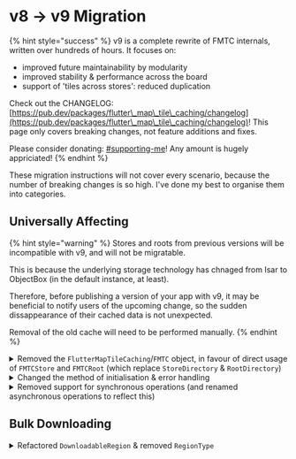 # v8 -> v9 Migration

{% hint style="success" %}
v9 is a complete rewrite of FMTC internals, written over hundreds of hours. It focuses on:&#x20;

* improved future maintainability by modularity
* improved stability & performance across the board
* support of 'tiles across stores': reduced duplication

Check out the CHANGELOG: [https://pub.dev/packages/flutter\_map\_tile\_caching/changelog](https://pub.dev/packages/flutter\_map\_tile\_caching/changelog)! This page only covers breaking changes, not feature additions and fixes.

Please consider donating: [#supporting-me](../#supporting-me "mention")! Any amount is hugely appriciated!
{% endhint %}

These migration instructions will not cover every scenario, because the number of breaking changes is so high. I've done my best to organise them into categories.

## Universally Affecting

{% hint style="warning" %}
Stores and roots from previous versions will be incompatible with v9, and will not be migratable.

This is because the underlying storage technology has chnaged from Isar to ObjectBox (in the default instance, at least).

Therefore, before publishing a version of your app with v9, it may be beneficial to notify users of the upcoming change, so the sudden dissappearance of their cached data is not unexpected.

Removal of the old cache will need to be performed manually.
{% endhint %}

<details>

<summary>Removed the <code>FlutterMapTileCaching</code>/<code>FMTC</code> object, in favour of direct usage of <code>FMTCStore</code> and <code>FMTCRoot</code> (which replace <code>StoreDirectory</code> &#x26; <code>RootDirectory</code>)</summary>

Much of the configuration and state management performed by the `FlutterMapTileCaching` top-level object singleton, and it's close relatives, were transferred to the backend, and as such, there is no longer a requirement for these objects.

Additionally, the name 'directory' has been outdated for a while. Therefore, these changes were merged into one.

To migrate, follow these patterns:

{% code title="Previous" %}
```dart
// Get a store directory
final StoreDirectory oldStore = FlutterMapTileCaching.instance('storeName'); // (or `FMTC.`)

// Access the root statistics
final RootDirectory oldRoot = FlutterMapTileCaching.instance.rootDirectory; // (or `FMTC.`)
final RootStats oldRootStats = oldRoot.stats;
```
{% endcode %}

<pre class="language-dart" data-title="Migrated"><code class="lang-dart">// Get a store
<strong>final FMTCStore newStore = FMTCStore('storeName');
</strong>
// Access the root statistics
<strong>final RootStats newRootStats = FMTCRoot.stats;
</strong>// `FMTCRoot` must now be used immediately, because it is not an object instance
</code></pre>

See below for information about migrating initialisation.

</details>

<details>

<summary>Changed the method of initialisation &#x26; error handling</summary>

Due to the removal of the `FMTC` object, and introduction of multiple-backend support, initialisation is now performed directly on a backend. The backend then creates a link between itself and its implementation to the abstracted convienience methods and front.

Additionally, error handling has been improved throughout FMTC, and is now more consitent and stable, doesn't rely on callbacks, and error `StackTrace`s include more useful information.

For the default, built-in backend, migration is simple:

{% code title="Previous" %}
```dart
await FlutterMapTileCaching.initialise(
    errorHandler: (FMTCInitialisationException e) {},
);
```
{% endcode %}

{% code title="Migrated" %}
```dart
try {
    await FMTCObjectBoxBackend().initialise();
} catch (error, stackTrace) {
    // Improved error handling
}
```
{% endcode %}

For more information, see [initialisation.md](../general/initialisation.md "mention") & [error-handling.md](../general/error-handling.md "mention").

</details>

<details>

<summary>Removed support for synchronous operations (and renamed asynchronous operations to reflect this)</summary>

These were incompatible with the new `Isolate`d `FMTCObjectBoxBackend`, they've been removed, in favour of backends implementing their own `Isolate`ion as well.

There is no direct migration instructions, as the correct new solution is case-dependent. In non-widget environments, use asynchronous techniques. In widget builds, make use of `FutureBuilder`s.\
However, the members have all been renamed in the same form: `*Async` is now just `*`.

</details>

## Bulk Downloading

<details>

<summary>Refactored <code>DownloadableRegion</code> &#x26; removed <code>RegionType</code></summary>

`DownloadableRegion` no longer contains the outline `points` of the `BaseRegion` it was formed from. It also no longer contains `parallelThreads`, `preventRedownload`, and `seaTileRemoval`: these are now configurable at download-time. `errorHandler` has been removed altogether.

Additionally, `DownloadableRegion` now makes use of sealed typing by using the type argument to contain the type of `BaseRegion`, so `RegionType` has become redundant and been removed.

</details>
